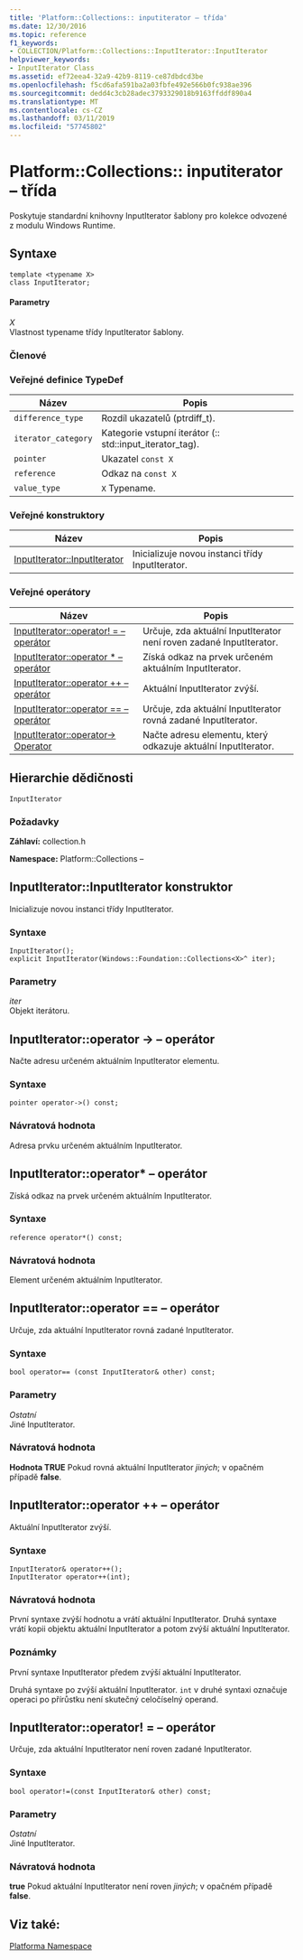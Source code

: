```yaml
---
title: 'Platform::Collections:: inputiterator – třída'
ms.date: 12/30/2016
ms.topic: reference
f1_keywords:
- COLLECTION/Platform::Collections::InputIterator::InputIterator
helpviewer_keywords:
- InputIterator Class
ms.assetid: ef72eea4-32a9-42b9-8119-ce87dbdcd3be
ms.openlocfilehash: f5cd6afa591ba2a03fbfe492e566b0fc938ae396
ms.sourcegitcommit: dedd4c3cb28adec3793329018b9163ffddf890a4
ms.translationtype: MT
ms.contentlocale: cs-CZ
ms.lasthandoff: 03/11/2019
ms.locfileid: "57745802"
---
```

# <a name="platformcollectionsinputiterator-class"></a>Platform::Collections:: inputiterator – třída

Poskytuje standardní knihovny InputIterator šablony pro kolekce odvozené z modulu Windows Runtime.

## <a name="syntax"></a>Syntaxe

```
template <typename X>
class InputIterator;
```

#### <a name="parameters"></a>Parametry

*X*<br/>
Vlastnost typename třídy InputIterator šablony.

### <a name="members"></a>Členové

### <a name="public-typedefs"></a>Veřejné definice TypeDef

|Název|Popis|
|----------|-----------------|
|`difference_type`|Rozdíl ukazatelů (ptrdiff_t).|
|`iterator_category`|Kategorie vstupní iterátor (:: std::input_iterator_tag).|
|`pointer`|Ukazatel `const X`|
|`reference`|Odkaz na `const X`|
|`value_type`|`X` Typename.|

### <a name="public-constructors"></a>Veřejné konstruktory

|Název|Popis|
|----------|-----------------|
|[InputIterator::InputIterator](#ctor)|Inicializuje novou instanci třídy InputIterator.|

### <a name="public-operators"></a>Veřejné operátory

|Název|Popis|
|----------|-----------------|
|[InputIterator::operator! = – operátor](#operator-inequality)|Určuje, zda aktuální InputIterator není roven zadané InputIterator.|
|[InputIterator::operator * – operátor](#operator-decrement)|Získá odkaz na prvek určeném aktuálním InputIterator.|
|[InputIterator::operator ++ – operátor](#operator-increment)|Aktuální InputIterator zvýší.|
|[InputIterator::operator == – operátor](#operator-equality)|Určuje, zda aktuální InputIterator rovná zadané InputIterator.|
|[InputIterator::operator-> Operator](#operator-arrow)|Načte adresu elementu, který odkazuje aktuální InputIterator.|

## <a name="inheritance-hierarchy"></a>Hierarchie dědičnosti

`InputIterator`

### <a name="requirements"></a>Požadavky

**Záhlaví:** collection.h

**Namespace:** Platform::Collections –

## <a name="ctor"></a>  InputIterator::InputIterator konstruktor

Inicializuje novou instanci třídy InputIterator.

### <a name="syntax"></a>Syntaxe

```
InputIterator();
explicit InputIterator(Windows::Foundation::Collections<X>^ iter);
```

### <a name="parameters"></a>Parametry

*iter*<br/>
Objekt iterátoru.

## <a name="operator-arrow"></a>  InputIterator::operator -&gt; – operátor

Načte adresu určeném aktuálním InputIterator elementu.

### <a name="syntax"></a>Syntaxe

```
pointer operator->() const;
```

### <a name="return-value"></a>Návratová hodnota

Adresa prvku určeném aktuálním InputIterator.

## <a name="operator-dereference"></a>  InputIterator::operator\* – operátor

Získá odkaz na prvek určeném aktuálním InputIterator.

### <a name="syntax"></a>Syntaxe

```
reference operator*() const;
```

### <a name="return-value"></a>Návratová hodnota

Element určeném aktuálním InputIterator.

## <a name="operator-equality"></a>  InputIterator::operator == – operátor

Určuje, zda aktuální InputIterator rovná zadané InputIterator.

### <a name="syntax"></a>Syntaxe

```
bool operator== (const InputIterator& other) const;
```

### <a name="parameters"></a>Parametry

*Ostatní*<br/>
Jiné InputIterator.

### <a name="return-value"></a>Návratová hodnota

**Hodnota TRUE** Pokud rovná aktuální InputIterator *jiných*; v opačném případě **false**.

## <a name="operator-increment"></a>  InputIterator::operator ++ – operátor

Aktuální InputIterator zvýší.

### <a name="syntax"></a>Syntaxe

```
InputIterator& operator++();
InputIterator operator++(int);
```

### <a name="return-value"></a>Návratová hodnota

První syntaxe zvýší hodnotu a vrátí aktuální InputIterator. Druhá syntaxe vrátí kopii objektu aktuální InputIterator a potom zvýší aktuální InputIterator.

### <a name="remarks"></a>Poznámky

První syntaxe InputIterator předem zvýší aktuální InputIterator.

Druhá syntaxe po zvýší aktuální InputIterator. `int` v druhé syntaxi označuje operaci po přírůstku není skutečný celočíselný operand.

## <a name="operator-inequality"></a>  InputIterator::operator! = – operátor

Určuje, zda aktuální InputIterator není roven zadané InputIterator.

### <a name="syntax"></a>Syntaxe

```
bool operator!=(const InputIterator& other) const;
```

### <a name="parameters"></a>Parametry

*Ostatní*<br/>
Jiné InputIterator.

### <a name="return-value"></a>Návratová hodnota

**true** Pokud aktuální InputIterator není roven *jiných*; v opačném případě **false**.

## <a name="see-also"></a>Viz také:

[Platforma Namespace](platform-namespace-c-cx.md)
